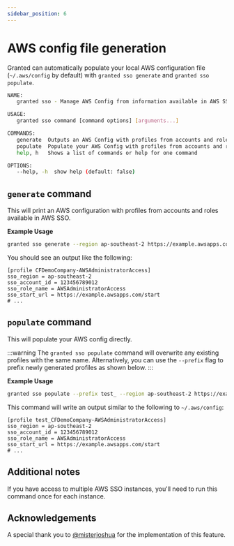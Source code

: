 ```yaml
---
sidebar_position: 6
---
```


# AWS config file generation

Granted can automatically populate your local AWS configuration file (`~/.aws/config` by default) with `granted sso generate` and `granted sso populate`.

```bash
NAME:
   granted sso - Manage AWS Config from information available in AWS SSO

USAGE:
   granted sso command [command options] [arguments...]

COMMANDS:
   generate  Outputs an AWS Config with profiles from accounts and roles available in AWS SSO
   populate  Populate your AWS Config with profiles from accounts and roles available in AWS SSO
   help, h   Shows a list of commands or help for one command

OPTIONS:
   --help, -h  show help (default: false)
```

## `generate` command

This will print an AWS configuration with profiles from accounts and roles available in AWS SSO.

**Example Usage**

```bash
granted sso generate --region ap-southeast-2 https://example.awsapps.com/start
```

You should see an output like the following:

```
[profile CFDemoCompany-AWSAdministratorAccess]
sso_region = ap-southeast-2
sso_account_id = 123456789012
sso_role_name = AWSAdministratorAccess
sso_start_url = https://example.awsapps.com/start
# ...
```

## `populate` command

This will populate your AWS config directly.

:::warning
The `granted sso populate` command will overwrite any existing profiles with the same name. Alternatively, you can use the `--prefix` flag to prefix newly generated profiles as shown below.
:::

**Example Usage**

```bash
granted sso populate --prefix test_ --region ap-southeast-2 https://example.awsapps.com/start
```

This command will write an output similar to the following to `~/.aws/config`:

```
[profile test_CFDemoCompany-AWSAdministratorAccess]
sso_region = ap-southeast-2
sso_account_id = 123456789012
sso_role_name = AWSAdministratorAccess
sso_start_url = https://example.awsapps.com/start
# ...
```

## Additional notes

If you have access to multiple AWS SSO instances, you'll need to run this command once for each instance.

## Acknowledgements

A special thank you to [@misterjoshua](https://github.com/misterjoshua) for the implementation of this feature.
